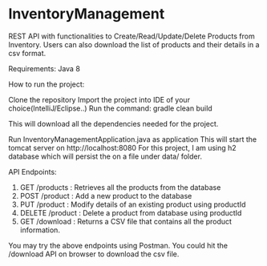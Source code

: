 # InventoryManagement
REST API with functionalities to Create/Read/Update/Delete Products from Inventory. Users can also download the list of products and their details in a csv format.

Requirements:
Java 8

How to run the project:

Clone the repository
Import the project into IDE of your choice(IntelliJ/Eclipse..)
Run the command: gradle clean build

This will download all the dependencies needed for the project.

Run InventoryManagementApplication.java as application
This will start the tomcat server on http://localhost:8080
For this project, I am using h2 database which will persist the on a file under data/ folder.

API Endpoints:

1) GET /products : Retrieves all the products from the database
2) POST /product : Add a new product to the database
3) PUT /product : Modify details of an existing product using productId
4) DELETE /product : Delete a product from database using productId
5) GET /download : Returns a CSV file that contains all the product information.

You may try the above endpoints using Postman. 
You could hit the /download API on browser to download the csv file.
